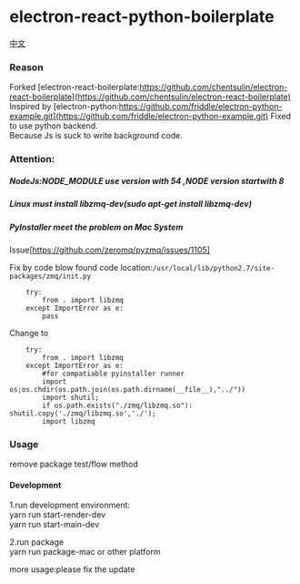 # electron-react-python-boilerplate

[中文](https://github.com/friddle/electron-react-mobx-python-boilerplate/blob/master/ReadME-CN.md)


### Reason   
Forked [electron-react-boilerplate:https://github.com/chentsulin/electron-react-boilerplate](https://github.com/chentsulin/electron-react-boilerplate)   
Inspired by [electron-python:https://github.com/friddle/electron-python-example.git](https://github.com/friddle/electron-python-example.git)
Fixed to use python backend.    
Because Js is suck to write background code.     


### Attention:  
##### NodeJs:NODE_MODULE use version with 54 ,NODE version startwith 8   
##### Linux must install libzmq-dev(sudo apt-get install libzmq-dev)    


##### PyInstaller meet the problem on Mac System   
Issue[https://github.com/zeromq/pyzmq/issues/1105]   

Fix by code blow
found code location:`/usr/local/lib/python2.7/site-packages/zmq/init.py`

```$python
    try:
        from . import libzmq
    except ImportError as e:
        pass
```
Change to
```
    try:
        from . import libzmq
    except ImportError as e:
        #for compatiable pyinstaller runner
        import os;os.chdir(os.path.join(os.path.dirname(__file__),"../"))
        import shutil;
        if os.path.exists("./zmq/libzmq.so"): shutil.copy('./zmq/libzmq.so','./');
        import libzmq
```


### Usage  
remove package test/flow method   


#### Development
1.run development environment:   
yarn run start-render-dev   
yarn run start-main-dev    

2.run package   
yarn run package-mac or other platform    

more usage:please fix the update








